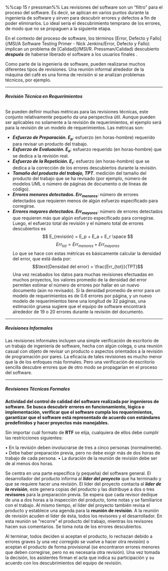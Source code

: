 %%cap 15 r pressman%%
Las revisiones del software son un “filtro” para el proceso del software. Es decir, se aplican en varios puntos durante la ingeniería de software y sirven para descubrir errores y defectos a fin de poder eliminarlos. Lo ideal sería el descubrimiento temprano de los errores, de modo que no se propaguen a la siguiente etapa.

En el contexto del proceso de software, los términos [Error, Defecto y Fallo](/MSI/A Software Testing Primer - Nick Jenkins/Error, Defecto y Fallo): implican un problema de [Calidad](/MSI/R. Pressman/Calidad) descubierto ***después*** de haberse liberado el software a los usuarios finales .

Como parte de la ingeniería de software, pueden realizarse muchos diferentes tipos de revisiones. Una reunión informal alrededor de la máquina del café es una forma de revisión si se analizan problemas técnicos, por ejemplo.
****
###### **Revisión Técnica en Requerimientos**

Se pueden definir muchas métricas para las revisiones técnicas, este conjunto relativamente pequeño da una perspectiva útil. Aunque pueden ser aplicables no solamente a la revisión de requerimientos, el ejemplo será para la revisión de un modelo de requerimientos. Las métricas son:

- ***Esfuerzo de Preparación. $E_p$***: esfuerzo (en horas-hombre) requerido para revisar un producto del trabajo.
- ***Esfuerzo de Evaluación. $E_a$***: esfuerzo requerido (en horas-hombre) que se dedica a la revisión real.
- ***Esfuerzo de la Repetición. $E_r$***: esfuerzo (en horas-hombre) que se dedica a la corrección de los errores descubiertos durante la revisión.
- ***Tamaño del producto del trabajo, $\text{TPT}$***. medición del tamaño del producto del trabajo que se ha revisado (por ejemplo, número de modelos UML o número de páginas de documento o de líneas de código).
- ***Errores menores detectados. $Err_{menores}$***: número de errores detectados que requieren menos de algún esfuerzo especificado para corregirse.
- ***Errores mayores detectados. $Err_{mayores}$***: número de errores detectados que requieren más que algún esfuerzo especificado para corregirse.
Luego, el esfuerzo total de revisión y el número total de errores descubiertos es$$ E_{revisión} = E_p + E_a + E_r 
\space $$
$$Err_{tot} = Err_{menores} + Err_{mayores}$$
Lo que se hace con estas métricas es básicamente calcular la densidad del error, que está dada por: $$\text{Densidad del error} = \frac{Err_{tot}}{TPT}$$Una vez recabados los datos para muchas revisiones efectuadas en muchos proyectos, los valores promedio de la densidad del error permiten estimar el número de errores por hallar en un nuevo documento (aún no revisado). Si la densidad promedio de error para un modelo de requerimientos es de $0.6$ errores por página, y un nuevo modelo de requerimientos tiene una longitud de $32$ páginas, una estimación gruesa sugiere que el equipo de software encontrará alrededor de $19$ o $20$ errores durante la revisión del documento.
****
##### **Revisiones Informales**
Las revisiones informales incluyen una simple verificación de escritorio de un trabajo de ingeniería de software, hecha con algún colega, o una reunión casual con objeto de revisar un producto o aspectos orientados a la revisión de programación por pares. La eficacia de tales revisiones es mucho menor que la de los enfoques más formales. Pero una verificación de escritorio sencilla descubre errores que de otro modo se propagarían en el proceso del software.
****
##### **Revisiones Técnicas Formales**
**Actividad del control de calidad del software realizada por ingenieros de software. Se busca descubrir errores en funcionamiento, lógica o implementación, verificar que el software cumpla los requerimientos, garantizar que el software está representado de acuerdo con estándares predefinidos y hacer proyectos más manejables.**

Sin importar cuál formato de **RTF** se elija, cualquiera de ellos debe cumplir las restricciones siguientes: 

• En la revisión deben involucrarse de tres a cinco personas (normalmente). 
• Debe haber preparación previa, pero no debe exigir más de dos horas de trabajo de cada persona. 
• La duración de la reunión de revisión debe ser de al menos dos horas.

Se centra en una parte específica (y pequeña) del software general. El desarrollador del producto informa al ***líder del proyecto*** que ha terminado y que se requiere hacer una revisión. El líder del proyecto contacta al ***líder de la revisión***, este genera copias del producto y las distribuye a dos o tres **revisores** para la preparación previa. Se espera que cada revisor dedique de una a dos horas a la inspección del producto, tome notas y se familiarice con el trabajo. Al mismo tiempo, el líder del proyecto también revisa el producto y establece una agenda para la **reunión de revisión**. A la reunión de revisión acuden el líder de ésta, todos los revisores y el desarrollador. En esta reunión se "recorre" el producto del trabajo, mientras los revisores hacen sus comentarios. Se toma nota de los errores descubiertos. 

Al terminar, todos deciden si aceptan el producto, lo rechazan debido a errores graves (y una vez corregido se vuelve a hacer otra revisión) o aceptan el producto de forma provisional (se encontraron errores menores que deben corregirse, pero no es necesaria otra revisión). 
Una vez tomada la decisión, los asistentes firman el acta que indica su participación y su acuerdo con los descubrimientos del equipo de revisión.